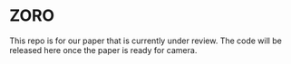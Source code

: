 # ZORO

This repo is for our paper that is currently under review. The code will be released here once the paper is ready for camera.

